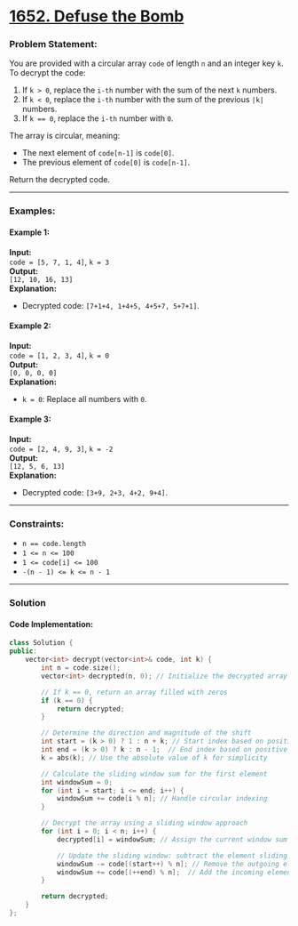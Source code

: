 # [1652. Defuse the Bomb](https://leetcode.com/problems/defuse-the-bomb/)

### Problem Statement:
You are provided with a circular array `code` of length `n` and an integer key `k`. To decrypt the code:
1. If `k > 0`, replace the `i-th` number with the sum of the next `k` numbers.
2. If `k < 0`, replace the `i-th` number with the sum of the previous `|k|` numbers.
3. If `k == 0`, replace the `i-th` number with `0`.

The array is circular, meaning:
- The next element of `code[n-1]` is `code[0]`.
- The previous element of `code[0]` is `code[n-1]`.

Return the decrypted code.

---

### Examples:

#### Example 1:
**Input:**  
`code = [5, 7, 1, 4]`, `k = 3`  
**Output:**  
`[12, 10, 16, 13]`  
**Explanation:**  
- Decrypted code: `[7+1+4, 1+4+5, 4+5+7, 5+7+1]`.

#### Example 2:
**Input:**  
`code = [1, 2, 3, 4]`, `k = 0`  
**Output:**  
`[0, 0, 0, 0]`  
**Explanation:**  
- `k = 0`: Replace all numbers with `0`.

#### Example 3:
**Input:**  
`code = [2, 4, 9, 3]`, `k = -2`  
**Output:**  
`[12, 5, 6, 13]`  
**Explanation:**  
- Decrypted code: `[3+9, 2+3, 4+2, 9+4]`.

---

### Constraints:
- `n == code.length`
- `1 <= n <= 100`
- `1 <= code[i] <= 100`
- `-(n - 1) <= k <= n - 1`

---

### Solution

#### Code Implementation:

```cpp
class Solution {
public:
    vector<int> decrypt(vector<int>& code, int k) {
        int n = code.size();
        vector<int> decrypted(n, 0); // Initialize the decrypted array with zeros

        // If k == 0, return an array filled with zeros
        if (k == 0) {
            return decrypted;
        }

        // Determine the direction and magnitude of the shift
        int start = (k > 0) ? 1 : n + k; // Start index based on positive or negative k
        int end = (k > 0) ? k : n - 1;  // End index based on positive or negative k
        k = abs(k); // Use the absolute value of k for simplicity

        // Calculate the sliding window sum for the first element
        int windowSum = 0;
        for (int i = start; i <= end; i++) {
            windowSum += code[i % n]; // Handle circular indexing
        }

        // Decrypt the array using a sliding window approach
        for (int i = 0; i < n; i++) {
            decrypted[i] = windowSum; // Assign the current window sum

            // Update the sliding window: subtract the element sliding out and add the new element
            windowSum -= code[(start++) % n]; // Remove the outgoing element
            windowSum += code[(++end) % n];  // Add the incoming element
        }

        return decrypted;
    }
};

